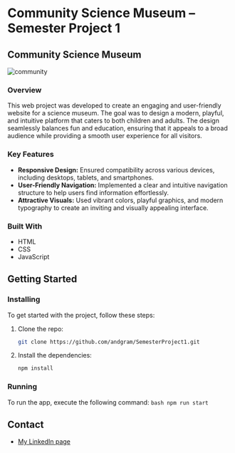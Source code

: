 # Community Science Museum – Semester Project 1

## Community Science Museum
![community](https://github.com/andgram/SemesterProject1/assets/145982786/5e35523f-80d0-4467-9599-fd8da44c963f)


### Overview

This web project was developed to create an engaging and user-friendly website for a science museum. The goal was to design a modern, playful, and intuitive platform that caters to both children and adults. The design seamlessly balances fun and education, ensuring that it appeals to a broad audience while providing a smooth user experience for all visitors.

### Key Features

- **Responsive Design:** Ensured compatibility across various devices, including desktops, tablets, and smartphones.
- **User-Friendly Navigation:** Implemented a clear and intuitive navigation structure to help users find information effortlessly.
- **Attractive Visuals:** Used vibrant colors, playful graphics, and modern typography to create an inviting and visually appealing interface.

### Built With

- HTML
- CSS
- JavaScript

## Getting Started

### Installing

To get started with the project, follow these steps:

1. Clone the repo:
    ```bash
    git clone https://github.com/andgram/SemesterProject1.git
    ```
2. Install the dependencies:
    ```bash
    npm install
    ```

### Running

To run the app, execute the following command:
    ```bash
    npm run start
    ```

## Contact

- [My LinkedIn page](https://www.linkedin.com/in/andreas-gramstad-416408253/)

